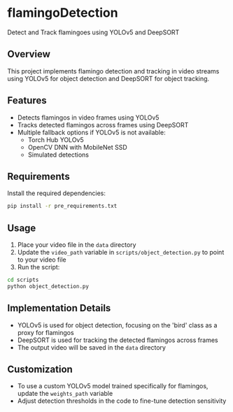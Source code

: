 # flamingoDetection
Detect and Track flamingoes using YOLOv5 and DeepSORT

## Overview
This project implements flamingo detection and tracking in video streams using YOLOv5 for object detection and DeepSORT for object tracking.

## Features
- Detects flamingos in video frames using YOLOv5
- Tracks detected flamingos across frames using DeepSORT
- Multiple fallback options if YOLOv5 is not available:
  - Torch Hub YOLOv5
  - OpenCV DNN with MobileNet SSD
  - Simulated detections

## Requirements
Install the required dependencies:
```bash
pip install -r pre_requirements.txt
```

## Usage
1. Place your video file in the `data` directory
2. Update the `video_path` variable in `scripts/object_detection.py` to point to your video file
3. Run the script:
```bash
cd scripts
python object_detection.py
```

## Implementation Details
- YOLOv5 is used for object detection, focusing on the 'bird' class as a proxy for flamingos
- DeepSORT is used for tracking the detected flamingos across frames
- The output video will be saved in the `data` directory

## Customization
- To use a custom YOLOv5 model trained specifically for flamingos, update the `weights_path` variable
- Adjust detection thresholds in the code to fine-tune detection sensitivity
